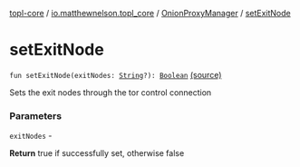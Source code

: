 [topl-core](../../index.md) / [io.matthewnelson.topl_core](../index.md) / [OnionProxyManager](index.md) / [setExitNode](./set-exit-node.md)

# setExitNode

`fun setExitNode(exitNodes: `[`String`](https://kotlinlang.org/api/latest/jvm/stdlib/kotlin/-string/index.html)`?): `[`Boolean`](https://kotlinlang.org/api/latest/jvm/stdlib/kotlin/-boolean/index.html) [(source)](https://github.com/05nelsonm/TorOnionProxyLibrary-Android/blob/master/topl-core/src/main/java/io/matthewnelson/topl_core/OnionProxyManager.kt#L840)

Sets the exit nodes through the tor control connection

### Parameters

`exitNodes` -

**Return**
true if successfully set, otherwise false

